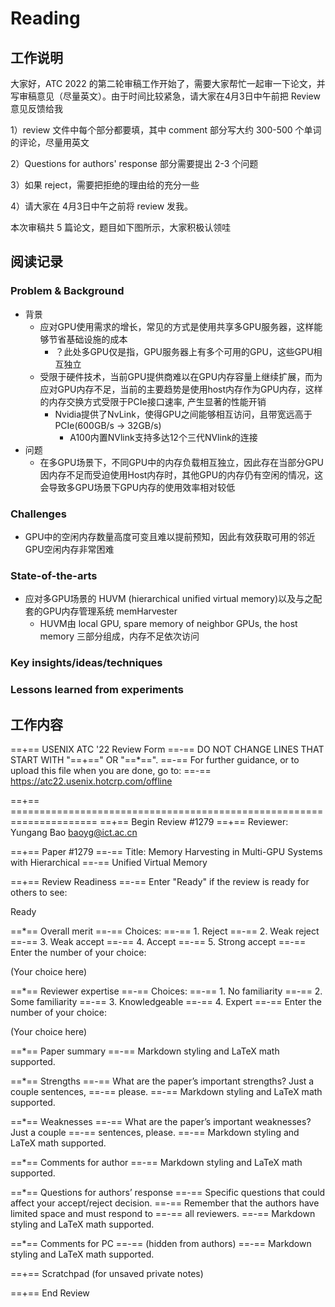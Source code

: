 # Reading

## 工作说明

大家好，ATC 2022 的第二轮审稿工作开始了，需要大家帮忙一起审一下论文，并写审稿意见（尽量英文）。由于时间比较紧急，请大家在4月3日中午前把 Review 意见反馈给我

1）review 文件中每个部分都要填，其中 comment 部分写大约 300-500 个单词的评论，尽量用英文

2）Questions for authors' response 部分需要提出 2-3 个问题

3）如果 reject，需要把拒绝的理由给的充分一些

4）请大家在 4月3日中午之前将 review 发我。

本次审稿共 5 篇论文，题目如下图所示，大家积极认领哇

## 阅读记录

### Problem & Background

- 背景
  - 应对GPU使用需求的增长，常见的方式是使用共享多GPU服务器，这样能够节省基础设施的成本
    - ？此处多GPU仅是指，GPU服务器上有多个可用的GPU，这些GPU相互独立
  - 受限于硬件技术，当前GPU提供商难以在GPU内存容量上继续扩展，而为应对GPU内存不足，当前的主要趋势是使用host内存作为GPU内存，这样的内存交换方式受限于PCIe接口速率, 产生显著的性能开销
    - Nvidia提供了NvLink，使得GPU之间能够相互访问，且带宽远高于PCIe(600GB/s -> 32GB/s)
      - A100内置NVlink支持多达12个三代NVlink的连接
- 问题
  - 在多GPU场景下，不同GPU中的内存负载相互独立，因此存在当部分GPU因内存不足而受迫使用Host内存时，其他GPU的内存仍有空闲的情况，这会导致多GPU场景下GPU内存的使用效率相对较低

### Challenges

- GPU中的空闲内存数量高度可变且难以提前预知，因此有效获取可用的邻近GPU空闲内存非常困难


### State-of-the-arts

- 应对多GPU场景的 HUVM (hierarchical unified virtual memory)以及与之配套的GPU内存管理系统 memHarvester
  - HUVM由 local GPU, spare memory of neighbor GPUs, the host memory 三部分组成，内存不足依次访问

### Key insights/ideas/techniques

### Lessons learned from experiments

## 工作内容

==+== USENIX ATC '22 Review Form
==-== DO NOT CHANGE LINES THAT START WITH "==+==" OR "==*==".
==-== For further guidance, or to upload this file when you are done, go to:
==-== https://atc22.usenix.hotcrp.com/offline

==+== =====================================================================
==+== Begin Review #1279
==+== Reviewer: Yungang Bao <baoyg@ict.ac.cn>

==+== Paper #1279
==-== Title: Memory Harvesting in Multi-GPU Systems with Hierarchical
==-==        Unified Virtual Memory

==+== Review Readiness
==-== Enter "Ready" if the review is ready for others to see:

Ready

==*== Overall merit
==-== Choices:
==-==    1. Reject
==-==    2. Weak reject
==-==    3. Weak accept
==-==    4. Accept
==-==    5. Strong accept
==-== Enter the number of your choice:

(Your choice here)

==*== Reviewer expertise
==-== Choices:
==-==    1. No familiarity
==-==    2. Some familiarity
==-==    3. Knowledgeable
==-==    4. Expert
==-== Enter the number of your choice:

(Your choice here)

==*== Paper summary
==-== Markdown styling and LaTeX math supported.



==*== Strengths
==-==    What are the paper’s important strengths? Just a couple sentences,
==-==    please.
==-== Markdown styling and LaTeX math supported.



==*== Weaknesses
==-==    What are the paper’s important weaknesses? Just a couple
==-==    sentences, please.
==-== Markdown styling and LaTeX math supported.



==*== Comments for author
==-== Markdown styling and LaTeX math supported.



==*== Questions for authors’ response
==-==    Specific questions that could affect your accept/reject decision.
==-==    Remember that the authors have limited space and must respond to
==-==    all reviewers.
==-== Markdown styling and LaTeX math supported.



==*== Comments for PC
==-== (hidden from authors)
==-== Markdown styling and LaTeX math supported.



==+== Scratchpad (for unsaved private notes)

==+== End Review

